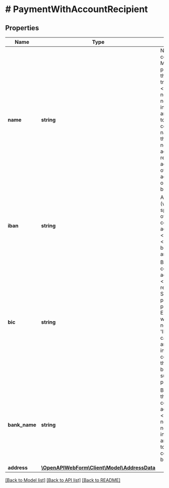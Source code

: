 # # PaymentWithAccountRecipient

## Properties

Name | Type | Description | Notes
------------ | ------------- | ------------- | -------------
**name** | **string** | Name of the counterparty. Must be provided for the SEPA transfers.&lt;br/&gt;Note that neither finAPI nor the involved bank are guaranteed to validate the counterparty name. Even if the name does not depict the actual registered account holder of the target account, the order might still be successful. | [optional]
**iban** | **string** | A normalized (without spaces) IBAN of the counterparty&#39;s account&lt;br/&gt;&lt;strong&gt;NOTE:&lt;/strong&gt; Must belong to SEPA area. |
**bic** | **string** | BIC of the counterparty&#39;s account.&lt;br/&gt;Only required for SEPA payments (i.e. payments in EUR currency), when there is no &#39;IBAN_ONLY&#39;-capability in any of the interfaces connected to the account to be used when submitting the payment. | [optional]
**bank_name** | **string** | Bank name of the counterparty&#39;s account.&lt;br/&gt;Note that neither finAPI nor the involved bank are guaranteed to validate the counterparty bank name. | [optional]
**address** | [**\OpenAPIWebForm\Client\Model\AddressData**](AddressData.md) |  | [optional]

[[Back to Model list]](../../README.md#models) [[Back to API list]](../../README.md#endpoints) [[Back to README]](../../README.md)
